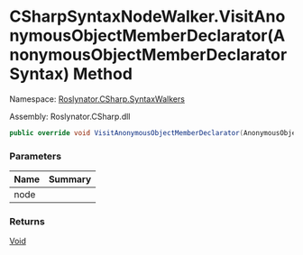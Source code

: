 # CSharpSyntaxNodeWalker\.VisitAnonymousObjectMemberDeclarator\(AnonymousObjectMemberDeclaratorSyntax\) Method

Namespace: [Roslynator.CSharp.SyntaxWalkers](../../README.md)

Assembly: Roslynator\.CSharp\.dll

```csharp
public override void VisitAnonymousObjectMemberDeclarator(AnonymousObjectMemberDeclaratorSyntax node)
```

### Parameters

| Name | Summary |
| ---- | ------- |
| node | |

### Returns

[Void](https://docs.microsoft.com/en-us/dotnet/api/system.void)

